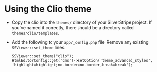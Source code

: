 # Using the Clio theme

* Copy the clio into the `themes/` directory of your SilverStripe project.  If you've named it correctly, there should be a directory called `themes/clio/templates`.
 
* Add the following to your `app/_config.php` file.  Remove any existing `SSViewer::set_theme` lines.

      SSViewer::set_theme("clio");
      HtmlEditorConfig::get('cms')->setOption('theme_advanced_styles', 'highlight=highlight;no-border=no-border,break=break');
